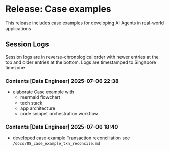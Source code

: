 # Release: Case examples
This release includes case examples for developing AI Agents in real-world applications

## Session Logs

Session logs are in reverse-chronological order with newer entries at the top and older entries at the bottom.
Logs are timestamped to Singapore timezone

### Contents [Data Engineer] 2025-07-06 22:38

- elaborate Case example with
    - mermaid flowchart
    - tech stack
    - app architecture
    - code snippet orchestration workflow

### Contents [Data Engineer] 2025-07-06 18:40

- developed case example Transaction reconciliation
    see `/docs/08_case_example_txn_reconcile.md`

